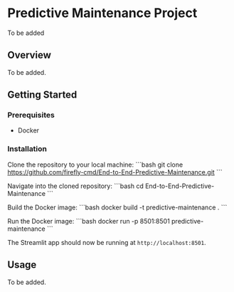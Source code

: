 # Predictive Maintenance Project

To be added

## Overview

To be added.

## Getting Started

### Prerequisites

* Docker

### Installation

Clone the repository to your local machine:
\```bash
git clone https://github.com/firefly-cmd/End-to-End-Predictive-Maintenance.git
\```

Navigate into the cloned repository:
\```bash
cd End-to-End-Predictive-Maintenance
\```

Build the Docker image:
\```bash
docker build -t predictive-maintenance .
\```

Run the Docker image:
\```bash
docker run -p 8501:8501 predictive-maintenance
\```

The Streamlit app should now be running at `http://localhost:8501`.

## Usage

To be added.
